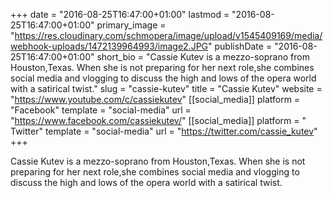+++
date = "2016-08-25T16:47:00+01:00"
lastmod = "2016-08-25T16:47:00+01:00"
primary_image = "https://res.cloudinary.com/schmopera/image/upload/v1545409169/media/webhook-uploads/1472139964993/image2.JPG"
publishDate = "2016-08-25T16:47:00+01:00"
short_bio = "Cassie Kutev is a mezzo-soprano from Houston,Texas. When she is not preparing for her next role,she combines social media and vlogging to discuss the high and lows of the opera world with a satirical twist."
slug = "cassie-kutev"
title = "Cassie Kutev"
website = "https://www.youtube.com/c/cassiekutev"
[[social_media]]
platform = "Facebook"
template = "social-media"
url = "https://www.facebook.com/cassiekutev/"
[[social_media]]
platform = " Twitter"
template = "social-media"
url = "https://twitter.com/cassie_kutev"
+++

Cassie Kutev is a mezzo-soprano from Houston,Texas. When she is not preparing for her next role,she combines social media and vlogging to discuss the high and lows of the opera world with a satirical twist.
